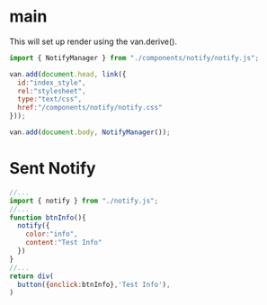 
# main
 This will set up render using the van.derive().

```js
import { NotifyManager } from "./components/notify/notify.js";

van.add(document.head, link({
  id:"index_style",
  rel:"stylesheet",
  type:"text/css",
  href:"/components/notify/notify.css"
}));

van.add(document.body, NotifyManager());
```


# Sent Notify
```js
//...
import { notify } from "./notify.js";
//...
function btnInfo(){
  notify({
    color:"info",
    content:"Test Info"
  })
}
//...
return div(
  button({onclick:btnInfo},'Test Info'),
)

```